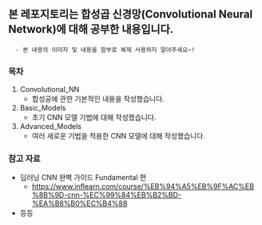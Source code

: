 ## 본 레포지토리는 합성곱 신경망(Convolutional Neural Network)에 대해 공부한 내용입니다.
      - 본 내용의 이미지 및 내용을 함부로 복제 사용하지 말아주세요~!
      
### 목차 
1. Convolutional_NN
   - 합성공에 관한 기본적인 내용을 작성했습니다.
2. Basic_Models
   - 초기 CNN 모델 기법에 대해 작성했습니다. 
3. Advanced_Models
   - 여러 새로운 기법을 적용한 CNN 모델에 대해 작성했습니다.

### 참고 자료
  - 딥러닝 CNN 완벽 가이드 Fundamental 편
      - https://www.inflearn.com/course/%EB%94%A5%EB%9F%AC%EB%8B%9D-cnn-%EC%99%84%EB%B2%BD-%EA%B8%B0%EC%B4%88
  - 등등
